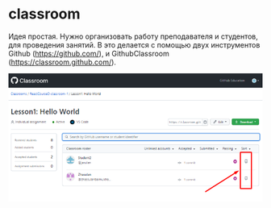 # classroom

Идея простая. Нужно организовать работу преподавателя и студентов, для проведения занятий. B это делается с помощью двух инструментов Github (https://github.com/), и GithubClassroom (https://classroom.github.com/).


![alt text](1.png)
